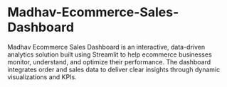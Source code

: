# Madhav-Ecommerce-Sales-Dashboard
Madhav Ecommerce Sales Dashboard is an interactive, data-driven analytics solution built using Streamlit to help ecommerce businesses monitor, understand, and optimize their performance. The dashboard integrates order and sales data to deliver clear insights through dynamic visualizations and KPIs.
